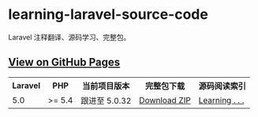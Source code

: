 # learning-laravel-source-code

Laravel 注释翻译、源码学习、完整包。

## [View on GitHub Pages](http://5-say.github.io/learning-laravel-source-code)

<table style="width: 40rem; margin: 0 auto;">
    <tr>
        <th>Laravel</th>
        <th>PHP</th>
        <th>当前项目版本</th>
        <th>完整包下载</th>
        <th>源码阅读索引</th>
    </tr>
    <tr>
        <td>5.0</td>
        <td>&gt;= 5.4</td>
        <td>跟进至 5.0.32</td>
        <td><a href="https://github.com/5-say/learning-laravel-source-code/archive/5.0.zip">Download ZIP</a></td>
        <td><a href="http://5-say.github.io/learning-laravel-source-code/5.0/index.html">Learning . . .</a></td>
    </tr>
</table>